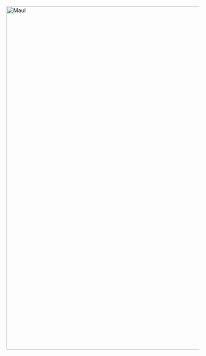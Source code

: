 <img src="https://cdn.discordapp.com/attachments/819747919581675530/828233135233564692/unknown.png" alt="Maul" width="895px">
